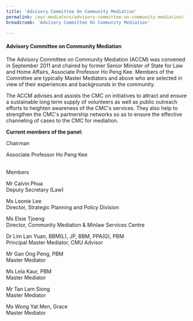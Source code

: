 ```yaml
---
title: 'Advisory Committee On Community Mediation'
permalink: /our-mediators/advisory-committee-on-community-mediation/
breadcrumb: 'Advisory Committee On Community Mediation'

---
```



#### Advisory Committee on Community Mediation

The Advisory Committee on Community Mediation (ACCM) was convened in September 2011 and chaired by former Senior Minister of State for Law and Home Affairs, Associate Professor Ho Peng Kee. Members of the Committee are typically Master Mediators and above who are selected in view of their experiences and backgrounds in the community.


The ACCM advises and assists the CMC on initiatives to attract and ensure a sustainable long term supply of volunteers as well as public outreach efforts to heighten awareness of the CMC's services. They also help to strengthen the CMC's partnership networks so as to ensure the effective channeling of cases to the CMC for mediation.


**Current members of the panel:**


Chairman

Associate Professor Ho Peng Kee<br><br>


Members    

Mr Calvin Phua<br>
Deputy Secretary (Law)

Ms Leonie Lee<br>
Director, Strategic Planning and Policy Division

Ms Elsie Tjoeng<br>
Director, Community Mediation & Minlaw Services Centre

Dr Lim Lan Yuan, BBM(L), JP, BBM, PPA(G), PBM<br>
Principal Master Mediator, CMU Advisor

Mr Gan Ong Peng, PBM<br>
Master Mediator

Ms Lela Kaur, PBM<br>
Master Mediator

Mr Tan Lam Siong<br>
Master Mediator

Ms Wong Yat Men, Grace<br>
Master Mediator
